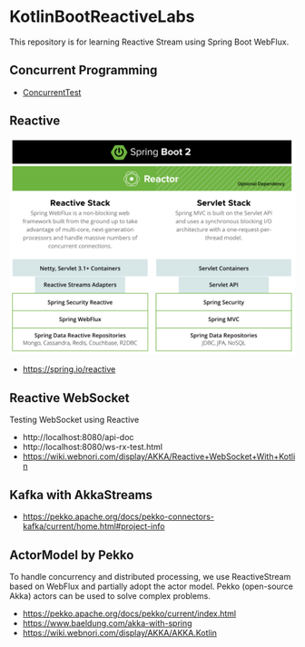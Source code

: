 # KotlinBootReactiveLabs

This repository is for learning Reactive Stream using Spring Boot WebFlux.

## Concurrent Programming

- [ConcurrentTest](src/test/kotlin/org/example/kotlinbootreactivelabs/actor/guide/ConcurrentTest.kt)

## Reactive

![alt text](../Docs/springboot-reactive.png)

- https://spring.io/reactive

## Reactive WebSocket

Testing WebSocket using Reactive

- http://localhost:8080/api-doc
- http://localhost:8080/ws-rx-test.html
- https://wiki.webnori.com/display/AKKA/Reactive+WebSocket+With+Kotlin

## Kafka with AkkaStreams

- https://pekko.apache.org/docs/pekko-connectors-kafka/current/home.html#project-info


## ActorModel by Pekko

To handle concurrency and distributed processing, we use ReactiveStream based on WebFlux and partially adopt the actor model. Pekko (open-source Akka) actors can be used to solve complex problems.

- https://pekko.apache.org/docs/pekko/current/index.html
- https://www.baeldung.com/akka-with-spring
- https://wiki.webnori.com/display/AKKA/AKKA.Kotlin
